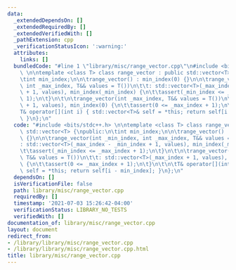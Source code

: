 ```yaml
---
data:
  _extendedDependsOn: []
  _extendedRequiredBy: []
  _extendedVerifiedWith: []
  _pathExtension: cpp
  _verificationStatusIcon: ':warning:'
  attributes:
    links: []
  bundledCode: "#line 1 \"library/misc/range_vector.cpp\"\n#include <bits/stdc++.h>\
    \ \n\ntemplate <class T> class range_vector : public std::vector<T> {\npublic:\n\
    \tint min_index;\n\n\trange_vector() : min_index(0) {}\n\n\trange_vector(int _min_index,\
    \ int _max_index, T&& values = T())\n\t\t: std::vector<T>(_max_index - _min_index\
    \ + 1, values), min_index(_min_index) {\n\t\tassert(_min_index <= _max_index +\
    \ 1);\n\t}\n\t\n\trange_vector(int _max_index, T&& values = T())\n\t\t: std::vector<T>(_max_index\
    \ + 1, values), min_index(0) {\n\t\tassert(0 <= _max_index + 1);\n\t}\n\t\n\t\
    T& operator[](int i) { std::vector<T>& self = *this; return self[i - min_index];\
    \ }\n};\n"
  code: "#include <bits/stdc++.h> \n\ntemplate <class T> class range_vector : public\
    \ std::vector<T> {\npublic:\n\tint min_index;\n\n\trange_vector() : min_index(0)\
    \ {}\n\n\trange_vector(int _min_index, int _max_index, T&& values = T())\n\t\t\
    : std::vector<T>(_max_index - _min_index + 1, values), min_index(_min_index) {\n\
    \t\tassert(_min_index <= _max_index + 1);\n\t}\n\t\n\trange_vector(int _max_index,\
    \ T&& values = T())\n\t\t: std::vector<T>(_max_index + 1, values), min_index(0)\
    \ {\n\t\tassert(0 <= _max_index + 1);\n\t}\n\t\n\tT& operator[](int i) { std::vector<T>&\
    \ self = *this; return self[i - min_index]; }\n};\n"
  dependsOn: []
  isVerificationFile: false
  path: library/misc/range_vector.cpp
  requiredBy: []
  timestamp: '2021-07-03 15:26:42-04:00'
  verificationStatus: LIBRARY_NO_TESTS
  verifiedWith: []
documentation_of: library/misc/range_vector.cpp
layout: document
redirect_from:
- /library/library/misc/range_vector.cpp
- /library/library/misc/range_vector.cpp.html
title: library/misc/range_vector.cpp
---
```

